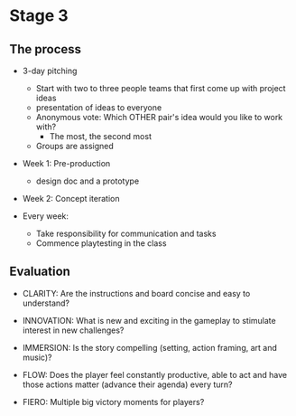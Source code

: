 # Stage 3

## The process

* 3-day pitching
  * Start with two to three people teams that first come up with project ideas
  * presentation of ideas to everyone 
  * Anonymous vote: Which OTHER pair's idea would you like to work with?
    * The most, the second most
  * Groups are assigned
* Week 1: Pre-production
  * design doc and a prototype
* Week 2: Concept iteration

* Every week:
  * Take responsibility for communication and tasks 
  * Commence playtesting in the class

## Evaluation

* CLARITY: Are the instructions and board concise and easy to understand?

* INNOVATION: What is new and exciting in the gameplay to stimulate interest in new challenges?

* IMMERSION: Is the story compelling (setting, action framing, art and music)?

* FLOW:  Does the player feel constantly productive, able to act and have those actions matter (advance their agenda) every turn?

* FIERO: Multiple big victory moments for players?
